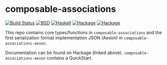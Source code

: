 # composable-associations

[![Build Status](https://travis-ci.org/SamProtas/composable-associations.svg?branch=master)](https://travis-ci.org/SamProtas/composable-associations)
[![BSD](http://b.repl.ca/v1/license-BSD-blue.png)](http://en.wikipedia.org/wiki/BSD_licenses)
[![Haskell](http://b.repl.ca/v1/language-haskell-lightgrey.png)](http://haskell.org)
[![Hackage](https://img.shields.io/hackage/v/composable-associations.svg)](https://hackage.haskell.org/package/composable-associations)
[![Hackage](https://img.shields.io/hackage/v/composable-associations-aeson.svg)](https://hackage.haskell.org/package/composable-associations-aeson)


This repo contains core types/functions in `composable-associations` and the first serialization format implementation JSON (Aeson) in `composable-associations-aeson`. 

Documentation can be found on Hackage (linked above). `composable-associations-aeson` contains a QuickStart.

